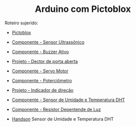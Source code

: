<h1 align="center">Arduino com Pictoblox</h1>
Roteiro sujerido:

- [Pictoblox](pages/pictoblox.md)
- [Componente - Sensor Ultrassônico](pages/componente_ultrassonico.md)
- [Componente - Buzzer Ativo](pages/componente_buzzer_ativo.md)
- [Projeto - Dector de porta aberta](pages/projeto_detector_porta.md)
- [Componente - Servo Motor](pages/componente_servo_motor.md)
- [Componente - Poterciômetro](pages/componente_potenciometro.md)
- [Projeto - Indicador de direção](pages/projeto_direcao.md)
- [Componente - Sensor de Umidade e Temperatura DHT](pages/componente_dht.md)
- [Componente - Resistor Depentende de Luz](pages/componente_dht.md)

- [Handson](pages/handson.md)
  Sensor de Umidade e Temperatura DHT
